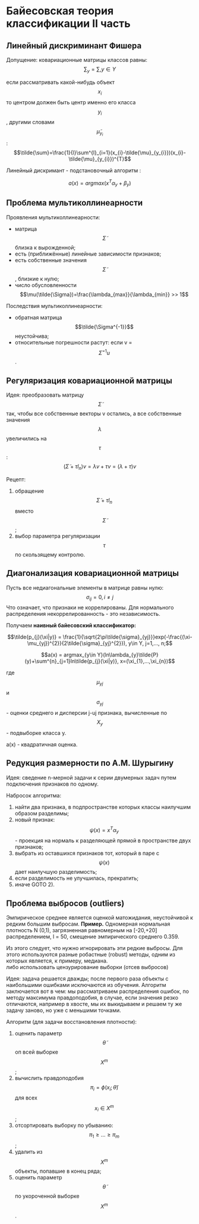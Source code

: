 # Байесовская теория классификации II часть

## Линейный дискриминант Фишера

Допущение:
ковариационные матрицы классов равны: $$\sum_{y}=\sum, y\in Y$$

если рассматривать какой-нибудь объект $$x_{i}$$ то центром должен быть центр именно его класса $$y_{i}$$, другими словами $$\tilde{\mu}_{y_{i}}$$:
$$\tilde{\sum}=\frac{1}{l}\sum^{l}_{i=1}(x_{i}-\tilde{\mu}_{y_{i}})(x_{i}-\tilde{\mu}_{y_{i}})^{T}$$

Линейный дискримант - подстановочный алгоритм :

$$a(x)=argmax(x^{T}\alpha_{y}+\beta_{y})$$

## Проблема мультиколлинеарности
Проявления мультиколлинеарности:
* матрица $$\tilde{\Sigma}$$ близка к вырожденной;
* есть (приближённые) линейные зависимости признаков;
* есть собственные значения $$\tilde{\Sigma}$$, близкие к нулю;
* число обусловленности
$$\mu(\tilde{\Sigma})=\frac{\lambda_{max}}{\lambda_{min}} >> 1$$

Последствия мультиколлинеарности:
* обратная матрица $$\tilde{\Sigma^{-1}}$$ неустойчива;
* относительные погрешности растут: если v = $$\tilde{\Sigma}^{-1}u$$.

## Регуляризация ковариационной матрицы

Идея:
преобразовать матрицу $$\tilde{\Sigma}$$ так, чтобы все собственные векторы v остались,
а все собственные значения $$\lambda$$ увеличились на $$\tau$$:
$$(\tilde{\Sigma} + \tau l_{n})v = \lambda v+ \tau v = (\lambda + \tau)v$$

Рецепт:
1) обращение $$\tilde{\Sigma} + \tau l_{n}$$ вместо $$\tilde{\Sigma}$$;
2) выбор параметра регуляризации $$\tau$$ по скользящему контролю. 

## Диагонализация ковариационной матрицы

Пусть все недиагональные элементы в матрице равны нулю: $$\sigma_{ij}=0, i\ne j$$
Что означает, что признаки не коррелированы.
Для  нормального распределения некоррелированность - это независимость. 

Получаем **наивный байесовский классификатор:**

$$\tilde{p_{j}(\xi|y)} = \frac{1}{\sqrt{2\pi\tilde{\sigma}_{yj}}}exp(-\frac{(\xi-\mu_{yj})^{2}}{2\tilde{\sigma}_{yj}^{2}}), y\in Y, j=1,..., n;$$

$$a(x) = argmax_{y\in Y}(ln\lambda_{y}\tilde{P}(y)+\sum^{n}_{j=1}ln\tilde{p_{j}(\xi|y)}, x=(\xi_{1},...,\xi_{n})$$

где $$\mu_{yj}$$ и $$\sigma_{yj}$$ - оценки среднего и дисперсии j-uj признака, вычисленные по $$X_{y}$$ - подвыборке класса y. 

a(x) - квадратичная оценка. 

## Редукция размерности по А.М. Шурыгину

Идея:
сведение n-мерной задачи к серии двумерных задач путем подключения признаков по одному. 

Набросок алгоритма:
1) найти два признака, в подпространстве которых классы наилучшим образом разделимы;
2) новый признак: $$\psi(x) = x^{T}\alpha_{y}$$ - проекция на нормаль к разделяющей прямой в пространстве двух признаков;
3) выбрать из оставшихся признаков тот, который в паре с $$\psi(x)$$ дает наилучшую разделимость;
4) если разделимость не улучшилась, прекратить;
5) иначе GOTO 2).

## Проблема выбросов (outliers)

Эмпирическое среднее является оценкой матожидания, неустойчивой к редким большим выбросам.
**Пример.** Одномерная нормальная плотность N (0,1), загрязненная равномерным на [-20,+20] распределением, l = 50, смещение эмпирического среднего 0.359. 

Из этого следует, что нужно игнорировать эти редкие выбросы. Для этого используются разные робастные (robust) методы, одним из которых является, к примеру, медиана.  
либо использовать цензурирование выборки (отсев выбросов)

Идея: задача решается дважды; после первого раза объекты с наибольшими ошибками исключаются из обучения. 
Алгоритм заключается вот в чем: мы рассматриваем распределения ошибок, по методу максимума правдоподобия, в случае, если значения резко отличаются, например в хвосте, мы их выкидываем и решаем ту же задачу заново, но уже с меньшими точками. 

Алгоритм (для задачи восстановления плотности):
1) оценить параметр $$\tilde{\theta}$$ оп всей выборке $$X^{m}$$;
2) вычислить правдоподобия $$\pi_{i} = \phi(x_{i};\tilde{\theta})$$ для всех $$x_{i} \in X^{m}$$;
3) отсортировать выборку по убыванию: $$\pi_{1}\geq ...\geq \pi_{m}$$;
4) удалить из $$X^{m}$$ объекты, попавшие в конец ряда;
5) оценить параметр $$\tilde{\theta}$$ по укороченной выборке $$X^{m}$$. 










